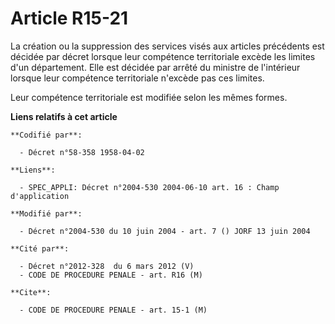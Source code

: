 # Article R15-21

La création ou la suppression des services visés aux articles précédents est décidée par décret lorsque leur compétence
territoriale excède les limites d'un département. Elle est décidée par arrêté du ministre de l'intérieur lorsque leur
compétence territoriale n'excède pas ces limites.

Leur compétence territoriale est modifiée selon les mêmes formes.

**Liens relatifs à cet article**

	**Codifié par**:

	  - Décret n°58-358 1958-04-02

	**Liens**:

	  - SPEC_APPLI: Décret n°2004-530 2004-06-10 art. 16 : Champ d'application

	**Modifié par**:

	  - Décret n°2004-530 du 10 juin 2004 - art. 7 () JORF 13 juin 2004

	**Cité par**:

	  - Décret n°2012-328  du 6 mars 2012 (V)
	  - CODE DE PROCEDURE PENALE - art. R16 (M)

	**Cite**:

	  - CODE DE PROCEDURE PENALE - art. 15-1 (M)
